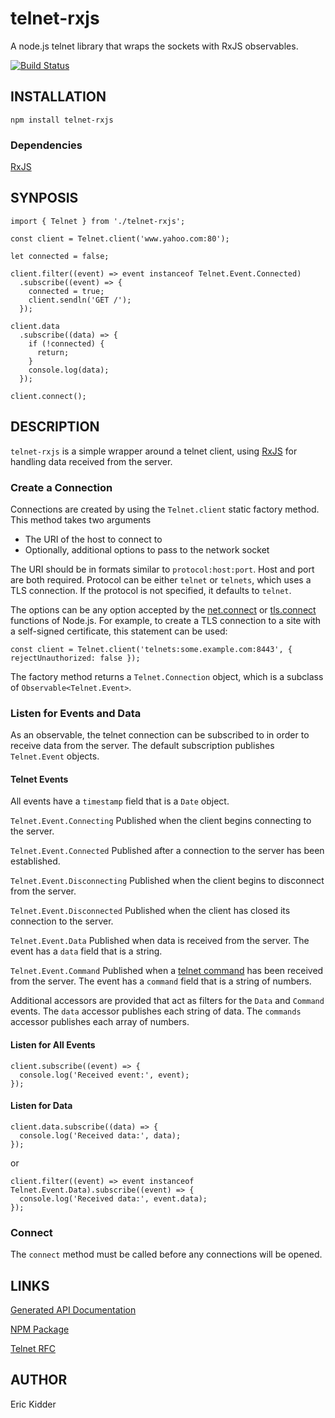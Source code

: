 # telnet-rxjs

A node.js telnet library that wraps the sockets with RxJS observables.

[![Build Status](https://travis-ci.org/herrevilkitten/telnet-rxjs.svg?branch=master)](https://travis-ci.org/herrevilkitten/telnet-rxjs)

## INSTALLATION

```
npm install telnet-rxjs
```

### Dependencies

[RxJS](https://www.npmjs.com/package/rxjs)

## SYNPOSIS
```
import { Telnet } from './telnet-rxjs';

const client = Telnet.client('www.yahoo.com:80');

let connected = false;

client.filter((event) => event instanceof Telnet.Event.Connected)
  .subscribe((event) => {
    connected = true;
    client.sendln('GET /');
  });

client.data
  .subscribe((data) => {
    if (!connected) {
      return;
    }
    console.log(data);
  });

client.connect();
```
## DESCRIPTION

`telnet-rxjs` is a simple wrapper around a telnet client, using [RxJS](https://github.com/ReactiveX/rxjs) for handling data received from the server.

### Create a Connection

Connections are created by using the `Telnet.client` static factory method.  This method takes two arguments

* The URI of the host to connect to
* Optionally, additional options to pass to the network socket

The URI should be in formats similar to `protocol:host:port`.  Host and port are both required.  Protocol can be either `telnet` or `telnets`, which uses a TLS connection.  If the protocol is not specified, it defaults to `telnet`.

The options can be any option accepted by the [net.connect](https://nodejs.org/dist/latest-v7.x/docs/api/net.html#net_net_connect_options_connectlistener) or [tls.connect](https://nodejs.org/dist/latest-v7.x/docs/api/tls.html#tls_tls_connect_options_callback) functions of Node.js.  For example, to create a TLS connection to a site with a self-signed certificate, this statement can be used:

```
const client = Telnet.client('telnets:some.example.com:8443', { rejectUnauthorized: false });
```

The factory method returns a `Telnet.Connection` object, which is a subclass of `Observable<Telnet.Event>`.

### Listen for Events and Data

As an observable, the telnet connection can be subscribed to in order to receive data from the server.  The default subscription publishes `Telnet.Event` objects.

#### Telnet Events
All events have a `timestamp` field that is a `Date` object.

`Telnet.Event.Connecting`
Published when the client begins connecting to the server.

`Telnet.Event.Connected`
Published after a connection to the server has been established.

`Telnet.Event.Disconnecting`
Published when the client begins to disconnect from the server.

`Telnet.Event.Disconnected`
Published when the client has closed its connection to the server.

`Telnet.Event.Data`
Published when data is received from the server.  The event has a `data` field that is a string.

`Telnet.Event.Command`
Published when a [telnet command](http://www.faqs.org/rfcs/rfc854.html) has been received from the server.  The event has a `command` field that is a string of numbers.

Additional accessors are provided that act as filters for the `Data` and `Command` events.  The `data` accessor publishes each string of data.  The `commands` accessor publishes each array of numbers.

#### Listen for All Events
```
client.subscribe((event) => {
  console.log('Received event:', event);
});
```

#### Listen for Data
```
client.data.subscribe((data) => {
  console.log('Received data:', data);
});
```
or
```
client.filter((event) => event instanceof Telnet.Event.Data).subscribe((event) => {
  console.log('Received data:', event.data);
});
```
### Connect
The `connect` method must be called before any connections will be opened.

## LINKS

[Generated API Documentation](https://herrevilkitten.github.io/telnet-rxjs/)

[NPM Package](https://www.npmjs.com/package/telnet-rxjs)

[Telnet RFC](http://www.faqs.org/rfcs/rfc854.html)

## AUTHOR

Eric Kidder
